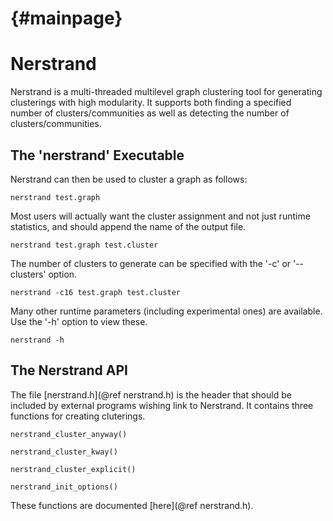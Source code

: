 # {#mainpage}

Nerstrand
=============================

Nerstrand is a multi-threaded multilevel graph clustering tool for generating
clusterings with high modularity. It supports both finding a specified number
of clusters/communities as well as detecting the number of
clusters/communities. 


The 'nerstrand' Executable
-----------------------------

Nerstrand can then be used to cluster a graph as follows:

    nerstrand test.graph


Most users will actually want the cluster assignment and not just runtime
statistics, and should append the name of the output file.

    nerstrand test.graph test.cluster 


The number of clusters to generate can be specified with the '-c' or 
'--clusters' option.

    nerstrand -c16 test.graph test.cluster


Many other runtime parameters (including experimental ones) are available. Use 
the '-h' option to view these.

    nerstrand -h
    


The Nerstrand API
-------------------------------

The file [nerstrand.h](@ref nerstrand.h) is the header that should be included
by external programs wishing link to Nerstrand. It contains three functions for
creating cluterings.


    nerstrand_cluster_anyway()

    nerstrand_cluster_kway()   

    nerstrand_cluster_explicit()

    nerstrand_init_options()


These functions are documented [here](@ref nerstrand.h).

